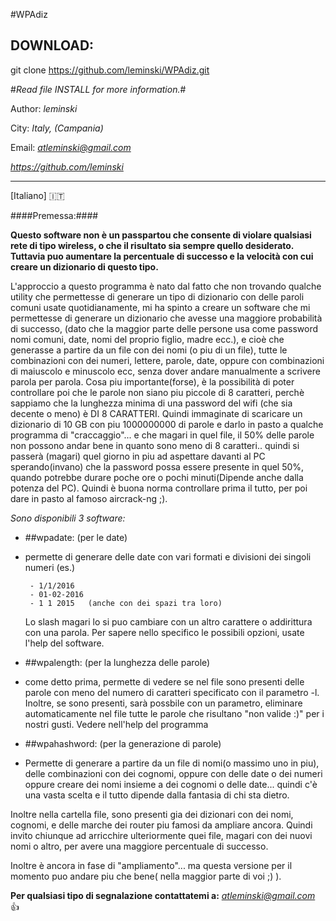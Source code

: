 #WPAdiz

## DOWNLOAD:
 git clone https://github.com/leminski/WPAdiz.git

#*Read file INSTALL for more information.*#

Author:         *leminski*

City:           *Italy, (Campania)*

Email:          *atleminski@gmail.com*

*https://github.com/leminski*

-------------------------------------------------

[Italiano] :it:


####Premessa:####

**Questo software non è un passpartou che consente di violare qualsiasi rete di
tipo wireless, o che il risultato sia sempre quello desiderato. Tuttavia puo
aumentare la percentuale di successo e la velocità con cui creare un dizionario
di questo tipo.**

L'approccio a questo programma è nato dal fatto che non trovando qualche utility
che permettesse di generare un tipo di dizionario con delle paroli comuni usate
quotidianamente, mi ha spinto a creare un software che mi permettesse di
generare un dizionario che avesse una maggiore probabilità di successo,
(dato che la maggior parte delle persone usa come password nomi comuni, date, nomi del proprio
figlio, madre ecc.), e cioè che  generasse a partire da un file con dei nomi
(o piu di un file), tutte le combinazioni con dei numeri, lettere, 
parole, date, oppure con combinazioni di maiuscolo e minuscolo ecc, senza dover 
andare manualmente a scrivere parola per parola. Cosa piu importante(forse), è
la possibilità di poter controllare poi che le parole non siano piu piccole di
8 caratteri, perchè sappiamo che la lunghezza minima di una password del wifi
(che sia decente o meno) è DI 8 CARATTERI. Quindi immaginate di scaricare 
un dizionario di 10 GB con piu 1000000000 di parole e darlo in pasto a qualche
programma di "craccaggio"... e che magari in quel file, il 50% 
delle parole non possono andar bene in quanto sono meno di 8 caratteri..
quindi si passerà (magari) quel giorno in piu ad aspettare davanti al PC 
sperando(invano) che la password possa essere presente in quel 50%, quando
potrebbe durare poche ore o pochi minuti(Dipende anche dalla potenza del PC).
Quindi è buona norma controllare prima il tutto, per poi dare in pasto al famoso
aircrack-ng ;).

_Sono disponibili 3 software:_

* ##wpadate:   (per le date)

 - permette di generare delle date con vari formati e divisioni dei singoli numeri
   (es.)
   
        - 1/1/2016 
        - 01-02-2016
        - 1 1 2015   (anche con dei spazi tra loro)

   Lo slash magari lo si puo cambiare con un altro carattere o addirittura con 
   una parola. Per sapere nello specifico le possibili opzioni, usate l'help
   del software.

* ##wpalength:  (per la lunghezza delle parole)

 - come detto prima, permette di vedere se nel file sono presenti delle parole
   con meno del numero di caratteri specificato con il parametro -l.
   Inoltre, se sono presenti, sarà possbile con un parametro, eliminare automaticamente
   nel file tutte le parole che risultano "non valide :)" per i nostri gusti.
   Vedere nell'help del programma

* ##wpahashword: (per la generazione di parole)

 - Permette di generare a partire da un file di nomi(o massimo uno in piu),
   delle combinazioni con dei cognomi, oppure con delle date o dei numeri
   oppure creare dei nomi insieme a dei cognomi o delle date...
   quindi c'è una vasta scelta e il tutto dipende dalla fantasia di chi sta
   dietro.

Inoltre nella cartella file, sono presenti gia dei dizionari con dei nomi,
cognomi, e delle marche dei router piu famosi da ampliare ancora. Quindi invito
chiunque ad arricchire ulteriormente quei file, magari con dei nuovi nomi
o altro, per avere una maggiore percentuale di successo.

Inoltre è ancora in fase di "ampliamento"... ma questa versione per il momento
puo andare piu che bene( nella maggior parte di voi ;) ).

**Per qualsiasi tipo di segnalazione contattatemi a:** *atleminski@gmail.com*  :+1:
